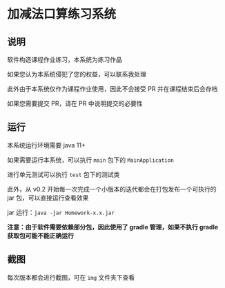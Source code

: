 # 加减法口算练习系统

## 说明

软件构造课程作业练习，本系统为练习作品

如果您认为本系统侵犯了您的权益，可以联系我处理

此外由于本系统仅作为课程作业使用，因此不会接受 PR 并在课程结束后会存档

如果您需要提交 PR，请在 PR 中说明提交的必要性

## 运行

本系统运行环境需要 java 11+

如果需要运行本系统，可以执行 `main` 包下的 `MainApplication`

进行单元测试可以执行 `test` 包下的测试类

此外，从 v0.2 开始每一次完成一个小版本的迭代都会在打包发布一个可执行的 jar 包，可以直接运行查看效果

jar 运行：`java -jar Homework-x.x.jar`

**注意：由于软件需要依赖部分包，因此使用了 gradle 管理，如果不执行 gradle 获取包可能不能正确运行**

## 截图

每次版本都会进行截图，可在 `img` 文件夹下查看